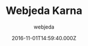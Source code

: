 ---
title: Webjeda Karna
github: https://github.com/sharu725/karna
demo: https://webjeda.com/karna
author: webjeda
ssg:
  - Jekyll
cms:
  - Markdown
date: 2016-11-01T14:59:40.000Z
description: Karna is a responsive jekyll theme which includes pinterest like pins
draft: true
publish_date: '2016-11-01T14:59:40Z'
update_date: '2021-08-21T12:38:37Z'
github_star: 43
github_fork: 100
---